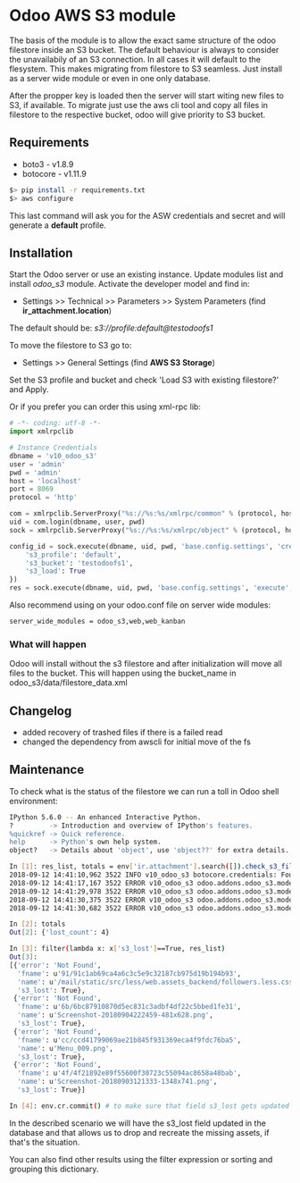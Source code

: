 # Odoo AWS S3 module

The basis of the module is to allow the exact same structure of the odoo filestore inside an S3 bucket. The default behaviour is always to consider the unavailabily of an S3 connection. In all cases it will default to the flesystem. This makes migrating from filestore to S3 seamless. Just install as a server wide module or even in one only database.
        
After the propper key is loaded then the server will start witing new files to S3,  if available. To migrate just use the aws cli tool and copy all files in filestore to the respective bucket, odoo will give priority to S3 bucket.

## Requirements


* boto3 - v1.8.9
* botocore - v1.11.9


```bash
$> pip install -r requirements.txt
$> aws configure
```

This last command will ask you for the ASW credentials and secret and will generate a **default** profile.

## Installation

Start the Odoo server or use an existing instance. Update modules list and install *odoo_s3* module.
Activate the developer model and find in:

* Settings >> Technical >> Parameters >> System Parameters (find **ir_attachment.location**)

The default should be: _s3://profile:default@testodoofs1_

To move the filestore to S3 go to:

* Settings >> General Settings (find **AWS S3 Storage**)

Set the S3 profile and bucket and check 'Load S3 with existing filestore?' and Apply.

Or if you prefer you can order this using xml-rpc lib:

```python
# -*- coding: utf-8 -*-
import xmlrpclib

# Instance Credentials
dbname = 'v10_odoo_s3'
user = 'admin'
pwd = 'admin'
host = 'localhost'
port = 8069
protocol = 'http'

com = xmlrpclib.ServerProxy("%s://%s:%s/xmlrpc/common" % (protocol, host, port))
uid = com.login(dbname, user, pwd)
sock = xmlrpclib.ServerProxy("%s://%s:%s/xmlrpc/object" % (protocol, host, port))

config_id = sock.execute(dbname, uid, pwd, 'base.config.settings', 'create', [], {
    's3_profile': 'default',
    's3_bucket': 'testodoofs1',
    's3_load': True
})
res = sock.execute(dbname, uid, pwd, 'base.config.settings', 'execute', [config_id])
```

Also recommend using on your odoo.conf file on server wide modules:

```bash
server_wide_modules = odoo_s3,web,web_kanban
```

### What will happen

Odoo will install without the s3 filestore and after initialization will move all files to the bucket.
This will happen using the bucket_name in odoo_s3/data/filestore_data.xml

## Changelog

* added recovery of trashed files if there is a failed read
* changed the dependency from awscli for initial move of the fs


## Maintenance

To check what is the status of the filestore we can run a toll in Odoo shell environment:

```bash
IPython 5.6.0 -- An enhanced Interactive Python.
?         -> Introduction and overview of IPython's features.
%quickref -> Quick reference.
help      -> Python's own help system.
object?   -> Details about 'object', use 'object??' for extra details.

In [1]: res_list, totals = env['ir.attachment'].search([]).check_s3_filestore()
2018-09-12 14:41:10,962 3522 INFO v10_odoo_s3 botocore.credentials: Found credentials in shared credentials file: ~/.aws/credentials
2018-09-12 14:41:17,167 3522 ERROR v10_odoo_s3 odoo.addons.odoo_s3.models.ir_attachment: S3: _file_read was not able to read from S3 or other filestore key:v10_odoo_s3/91/91c1ab69ca4a6c3c5e9c32187cb975d19b194b93
2018-09-12 14:41:29,978 3522 ERROR v10_odoo_s3 odoo.addons.odoo_s3.models.ir_attachment: S3: _file_read was not able to read from S3 or other filestore key:v10_odoo_s3/6b/6bc87910870d5ec831c3adbf4df22c5bbed1fe31
2018-09-12 14:41:30,375 3522 ERROR v10_odoo_s3 odoo.addons.odoo_s3.models.ir_attachment: S3: _file_read was not able to read from S3 or other filestore key:v10_odoo_s3/cc/ccd41799069ae21b845f931369eca4f9fdc76ba5
2018-09-12 14:41:30,682 3522 ERROR v10_odoo_s3 odoo.addons.odoo_s3.models.ir_attachment: S3: _file_read was not able to read from S3 or other filestore key:v10_odoo_s3/4f/4f21892e89f55600f30723c55094ac8658a48bab

In [2]: totals
Out[2]: {'lost_count': 4}

In [3]: filter(lambda x: x['s3_lost']==True, res_list)
Out[3]: 
[{'error': 'Not Found',
  'fname': u'91/91c1ab69ca4a6c3c5e9c32187cb975d19b194b93',
  'name': u'/mail/static/src/less/web.assets_backend/followers.less.css',
  's3_lost': True},
 {'error': 'Not Found',
  'fname': u'6b/6bc87910870d5ec831c3adbf4df22c5bbed1fe31',
  'name': u'Screenshot-20180904222459-481x628.png',
  's3_lost': True},
 {'error': 'Not Found',
  'fname': u'cc/ccd41799069ae21b845f931369eca4f9fdc76ba5',
  'name': u'Menu_009.png',
  's3_lost': True},
 {'error': 'Not Found',
  'fname': u'4f/4f21892e89f55600f30723c55094ac8658a48bab',
  'name': u'Screenshot-20180903121333-1348x741.png',
  's3_lost': True}]

In [4]: env.cr.commit() # to make sure that field s3_lost gets updated

```

In the described scenario we will have the s3_lost field updated in the database and that
 allows us to drop and recreate the missing assets, if that's the situation.
 
 You can also find other results using the filter expression or sorting and grouping this dictionary.
